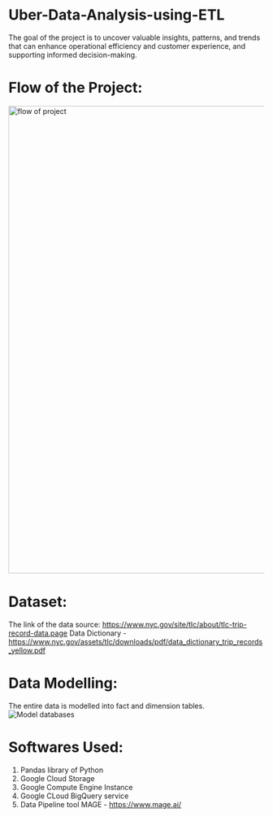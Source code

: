 # Uber-Data-Analysis-using-ETL
The goal of the project is to uncover valuable insights, patterns, and trends that can enhance operational efficiency and customer experience, and supporting informed decision-making.

# Flow of the Project:
<img width="919" alt="flow of project" src="https://github.com/BhairaviChavan/Uber-Data-Analysis-using-ETL/assets/129419504/c463643e-dc8e-46eb-8232-c4da83cf831d">

# Dataset:
The link of the data source:
https://www.nyc.gov/site/tlc/about/tlc-trip-record-data.page 
Data Dictionary - https://www.nyc.gov/assets/tlc/downloads/pdf/data_dictionary_trip_records_yellow.pdf

# Data Modelling:
The entire data is modelled into fact and dimension tables. 
![Model databases](https://github.com/BhairaviChavan/Uber-Data-Analysis-using-ETL/assets/129419504/5f7512a0-a104-4caf-9131-7a3182fa3d83)

# Softwares Used:
1. Pandas library of Python
2. Google Cloud Storage
3. Google Compute Engine Instance
4. Google CLoud BigQuery service
5. Data Pipeline tool MAGE - https://www.mage.ai/
